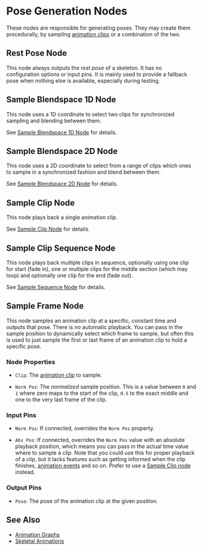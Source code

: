 # Pose Generation Nodes

These nodes are responsible for generating poses. They may create them procedurally, by sampling [animation clips](../animation-clip-asset.md) or a combination of the two.

## Rest Pose Node

This node always outputs the *rest pose* of a skeleton. It has no configuration options or input pins. It is mainly used to provide a fallback pose when nothing else is available, especially during testing.

## Sample Blendspace 1D Node

This node uses a 1D coordinate to select two clips for synchronized sampling and blending between them.

See [Sample Blendspace 1D Node](anim-nodes-blendspace1d.md) for details.

## Sample Blendspace 2D Node

This node uses a 2D coordinate to select from a range of clips which ones to sample in a synchronized fashion and blend between them.

See [Sample Blendspace 2D Node](anim-nodes-blendspace2d.md) for details.

## Sample Clip Node

This node plays back a single animation clip.

See [Sample Clip Node](anim-nodes-sample-clip.md) for details.

## Sample Clip Sequence Node

This node plays back multiple clips in sequence, optionally using one clip for start (fade in), one or multiple clips for the middle section (which may loop) and optionally one clip for the end (fade out).

See [Sample Sequence Node](anim-nodes-sample-sequence.md) for details.

## Sample Frame Node

This node samples an animation clip at a specific, constant time and outputs that pose. There is no automatic playback. You can pass in the sample position to dynamically select which frame to sample, but often this is used to just sample the first or last frame of an animation clip to hold a specific pose.

### Node Properties

* `Clip`: The [animation clip](../animation-clip-asset.md) to sample.

* `Norm Pos`: The *normalized* sample position. This is a value between `0` and `1` where zero maps to the start of the clip, `0.5` to the exact middle and one to the very last frame of the clip.

### Input Pins

* `Norm Pos`: If connected, overrides the `Norm Pos` property.

* `Abs Pos`: If connected, overrides the `Norm Pos` value with an absolute playback position, which means you can pass in the actual time value where to sample a clip. Note that you could use this for proper playback of a clip, but it lacks features such as getting informed when the clip finishes, [animation events](../animation-events.md) and so on. Prefer to use a [Sample Clip node](anim-nodes-sample-clip.md) instead.

### Output Pins

* `Pose`: The pose of the animation clip at the given position.

## See Also

* [Animation Graphs](animation-graph-overview.md)
* [Skeletal Animations](../skeletal-animation-overview.md)
